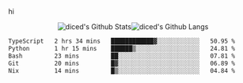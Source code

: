 hi

<div align="center">
  <img align="center" style="padding:0" src="https://github-readme-stats-dzcp99cze-dicedtomatos-projects.vercel.app/api?username=diced&show_icons=true&count_private=true&include_all_commits=true&hide=contribs&custom_title=GitHub%20Stats&theme=transparent&hide_border=true" alt="diced's Github Stats"><img align="center" style="padding:0" src="https://github-readme-stats-dzcp99cze-dicedtomatos-projects.vercel.app/api/top-langs/?username=diced&layout=compact&hide_border=true&theme=transparent" alt="diced's Github Langs">
</div>

<!--START_SECTION:waka-->

```txt
TypeScript   2 hrs 34 mins   ████████████▓░░░░░░░░░░░░   50.95 %
Python       1 hr 15 mins    ██████▒░░░░░░░░░░░░░░░░░░   24.81 %
Bash         23 mins         ██░░░░░░░░░░░░░░░░░░░░░░░   07.81 %
Git          20 mins         █▓░░░░░░░░░░░░░░░░░░░░░░░   06.89 %
Nix          14 mins         █▒░░░░░░░░░░░░░░░░░░░░░░░   04.84 %
```

<!--END_SECTION:waka-->

